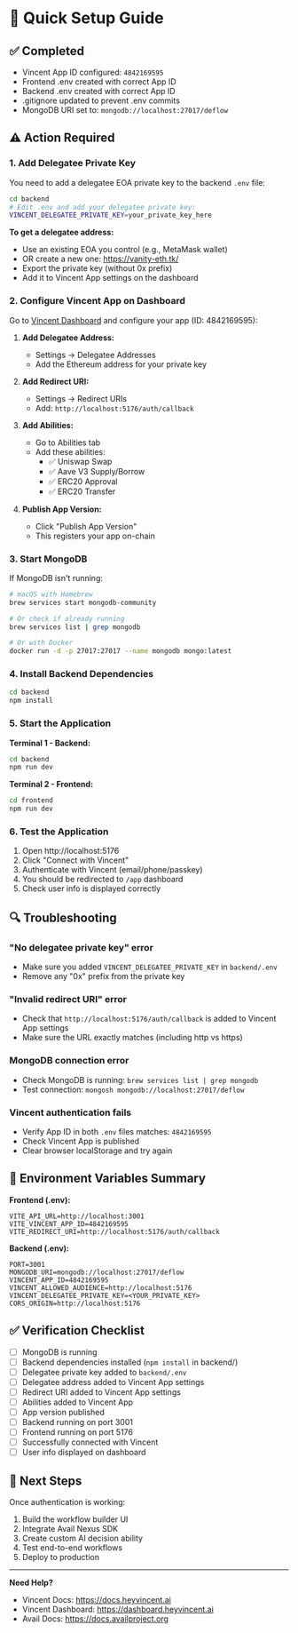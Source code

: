 # 🚀 Quick Setup Guide

## ✅ Completed
- Vincent App ID configured: `4842169595`
- Frontend .env created with correct App ID
- Backend .env created with correct App ID
- .gitignore updated to prevent .env commits
- MongoDB URI set to: `mongodb://localhost:27017/deflow`

## ⚠️ Action Required

### 1. Add Delegatee Private Key

You need to add a delegatee EOA private key to the backend `.env` file:

```bash
cd backend
# Edit .env and add your delegatee private key:
VINCENT_DELEGATEE_PRIVATE_KEY=your_private_key_here
```

**To get a delegatee address:**
- Use an existing EOA you control (e.g., MetaMask wallet)
- OR create a new one: https://vanity-eth.tk/
- Export the private key (without 0x prefix)
- Add it to Vincent App settings on the dashboard

### 2. Configure Vincent App on Dashboard

Go to [Vincent Dashboard](https://dashboard.heyvincent.ai) and configure your app (ID: 4842169595):

1. **Add Delegatee Address:**
   - Settings → Delegatee Addresses
   - Add the Ethereum address for your private key

2. **Add Redirect URI:**
   - Settings → Redirect URIs
   - Add: `http://localhost:5176/auth/callback`

3. **Add Abilities:**
   - Go to Abilities tab
   - Add these abilities:
     - ✅ Uniswap Swap
     - ✅ Aave V3 Supply/Borrow
     - ✅ ERC20 Approval
     - ✅ ERC20 Transfer

4. **Publish App Version:**
   - Click "Publish App Version"
   - This registers your app on-chain

### 3. Start MongoDB

If MongoDB isn't running:

```bash
# macOS with Homebrew
brew services start mongodb-community

# Or check if already running
brew services list | grep mongodb

# Or with Docker
docker run -d -p 27017:27017 --name mongodb mongo:latest
```

### 4. Install Backend Dependencies

```bash
cd backend
npm install
```

### 5. Start the Application

**Terminal 1 - Backend:**
```bash
cd backend
npm run dev
```

**Terminal 2 - Frontend:**
```bash
cd frontend
npm run dev
```

### 6. Test the Application

1. Open http://localhost:5176
2. Click "Connect with Vincent"
3. Authenticate with Vincent (email/phone/passkey)
4. You should be redirected to `/app` dashboard
5. Check user info is displayed correctly

## 🔍 Troubleshooting

### "No delegatee private key" error
- Make sure you added `VINCENT_DELEGATEE_PRIVATE_KEY` in `backend/.env`
- Remove any "0x" prefix from the private key

### "Invalid redirect URI" error
- Check that `http://localhost:5176/auth/callback` is added to Vincent App settings
- Make sure the URL exactly matches (including http vs https)

### MongoDB connection error
- Check MongoDB is running: `brew services list | grep mongodb`
- Test connection: `mongosh mongodb://localhost:27017/deflow`

### Vincent authentication fails
- Verify App ID in both `.env` files matches: `4842169595`
- Check Vincent App is published
- Clear browser localStorage and try again

## 📝 Environment Variables Summary

**Frontend (.env):**
```
VITE_API_URL=http://localhost:3001
VITE_VINCENT_APP_ID=4842169595
VITE_REDIRECT_URI=http://localhost:5176/auth/callback
```

**Backend (.env):**
```
PORT=3001
MONGODB_URI=mongodb://localhost:27017/deflow
VINCENT_APP_ID=4842169595
VINCENT_ALLOWED_AUDIENCE=http://localhost:5176
VINCENT_DELEGATEE_PRIVATE_KEY=<YOUR_PRIVATE_KEY>
CORS_ORIGIN=http://localhost:5176
```

## ✅ Verification Checklist

- [ ] MongoDB is running
- [ ] Backend dependencies installed (`npm install` in backend/)
- [ ] Delegatee private key added to `backend/.env`
- [ ] Delegatee address added to Vincent App settings
- [ ] Redirect URI added to Vincent App settings
- [ ] Abilities added to Vincent App
- [ ] App version published
- [ ] Backend running on port 3001
- [ ] Frontend running on port 5176
- [ ] Successfully connected with Vincent
- [ ] User info displayed on dashboard

## 🎯 Next Steps

Once authentication is working:
1. Build the workflow builder UI
2. Integrate Avail Nexus SDK
3. Create custom AI decision ability
4. Test end-to-end workflows
5. Deploy to production

---

**Need Help?**
- Vincent Docs: https://docs.heyvincent.ai
- Vincent Dashboard: https://dashboard.heyvincent.ai
- Avail Docs: https://docs.availproject.org
